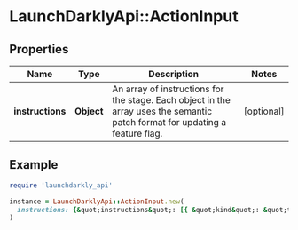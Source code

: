 # LaunchDarklyApi::ActionInput

## Properties

| Name | Type | Description | Notes |
| ---- | ---- | ----------- | ----- |
| **instructions** | **Object** | An array of instructions for the stage. Each object in the array uses the semantic patch format for updating a feature flag. | [optional] |

## Example

```ruby
require 'launchdarkly_api'

instance = LaunchDarklyApi::ActionInput.new(
  instructions: {&quot;instructions&quot;: [{ &quot;kind&quot;: &quot;turnFlagOn&quot;}]}
)
```

